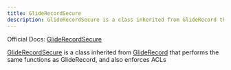 ```yaml
---
title: GlideRecordSecure
description: GlideRecordSecure is a class inherited from GlideRecord that performs the same functions as GlideRecord, and also enforces ACLs
---
```

Official Docs: [GlideRecordSecure](https://docs.servicenow.com/search?q=GlideRecordSecure)

[GlideRecordSecure](/reference/gliderecordsecure/) is a class inherited from [GlideRecord](/reference/gliderecord/) that performs the same functions as GlideRecord, and also enforces ACLs

